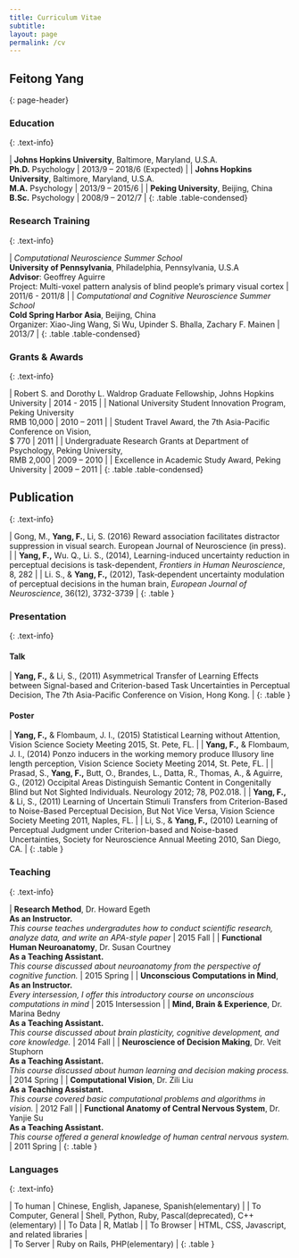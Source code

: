 ```yaml
---
title: Curriculum Vitae
subtitle: 
layout: page
permalink: /cv
---
```


## Feitong Yang
{: page-header}

### Education
{: .text-info}

| <strong>Johns Hopkins University</strong>, Baltimore, Maryland, U.S.A. <br/> <strong>Ph.D.</strong> Psychology | 2013/9 – 2018/6 (Expected) |
| <strong>Johns Hopkins University</strong>, Baltimore, Maryland, U.S.A. <br/> <strong>M.A.</strong> Psychology | 2013/9 – 2015/6 |
| <strong>Peking University</strong>, Beijing, China <br /> <strong>B.Sc.</strong> Psychology | 2008/9 – 2012/7 |
{: .table .table-condensed}

### Research Training
{: .text-info}

| _Computational Neuroscience Summer School_ <br /> **University of Pennsylvania**, Philadelphia, Pennsylvania, U.S.A <br /> **Advisor**: Geoffrey Aguirre <br /> Project: Multi-voxel pattern analysis of blind people’s primary visual cortex | 2011/6 - 2011/8 |
| _Computational and Cognitive Neuroscience Summer School_ <br /> **Cold Spring Harbor Asia**, Beijing, China <br /> Organizer: Xiao-Jing Wang, Si Wu, Upinder S. Bhalla, Zachary F. Mainen | 2013/7 |
{: .table .table-condensed}

### Grants & Awards
{: .text-info}

| Robert S. and Dorothy L. Waldrop Graduate Fellowship, Johns Hopkins University | 2014 - 2015 | 
| National University Student Innovation Program, Peking University <br> RMB 10,000 | 2010 – 2011 |
| Student Travel Award, the 7th Asia-Pacific Conference on Vision, <br> $ 770 | 2011 |
| Undergraduate Research Grants at Department of Psychology, Peking University, <br> RMB 2,000 | 2009 – 2010 |
| Excellence in Academic Study Award, Peking University | 2009 – 2011 |
{: .table .table-condensed}

## Publication
{: .text-info}

| Gong, M., **Yang, F.**, Li, S. (2016) Reward association facilitates distractor suppression in visual search. European Journal of Neuroscience (in press). |
| **Yang, F.,** Wu. Q., Li. S., (2014), Learning-induced uncertainty reduction in perceptual decisions is task-dependent, _Frontiers in Human Neuroscience_, 8, 282 |
| Li. S., & **Yang, F.,** (2012), Task‐dependent uncertainty modulation of perceptual decisions in the human brain, _European Journal of Neuroscience_, 36(12), 3732-3739 |
{: .table }

### Presentation
{: .text-info}

#### Talk

| **Yang, F.,** & Li, S., (2011) Asymmetrical Transfer of Learning Effects between Signal-based and Criterion-based Task Uncertainties in Perceptual Decision, The 7th Asia-Pacific Conference on Vision, Hong Kong. |
{: .table }

#### Poster

| **Yang, F.,** & Flombaum, J. I., (2015) Statistical Learning without Attention, Vision Science Society Meeting 2015, St. Pete, FL. |
| **Yang, F.,** & Flombaum, J. I., (2014) Ponzo inducers in the working memory produce Illusory line length perception, Vision Science Society Meeting 2014, St. Pete, FL. |
| Prasad, S., **Yang, F.,** Butt, O., Brandes, L., Datta, R., Thomas, A., & Aguirre, G., (2012) Occipital Areas Distinguish Semantic Content in Congenitally Blind but Not Sighted Individuals. Neurology 2012; 78, P02.018. |
| **Yang, F.,** & Li, S., (2011) Learning of Uncertain Stimuli Transfers from Criterion-Based to Noise-Based Perceptual Decision, But Not Vice Versa, Vision Science Society Meeting 2011, Naples, FL. |
| Li, S., & **Yang, F.,** (2010) Learning of Perceptual Judgment under Criterion-based and Noise-based Uncertainties, Society for Neuroscience Annual Meeting 2010, San Diego, CA. |
{: .table }

### Teaching 
{: .text-info}

| **Research Method**, Dr. Howard Egeth <br> **As an Instructor.** <br>_This course teaches undergradutes how to conduct scientific research, analyze data, and write an APA-style paper_ | 2015 Fall |
| **Functional Human Neuroanatomy**, Dr. Susan Courtney <br> **As a Teaching Assistant.** <br> _This course discussed about neuroanatomy from the perspective of cognitive function._ | 2015 Spring |
| **Unconscious Computations in Mind**, <br> **As an Instructor.** <br> _Every intersession, I offer this introductory course on unconscious computations in mind_ | 2015 Intersession | 
| **Mind, Brain & Experience**, Dr. Marina Bedny <br> **As a Teaching Assistant.** <br> _This course discussed about brain plasticity, cognitive development, and core knowledge._ | 2014 Fall |
| **Neuroscience of Decision Making**, Dr. Veit Stuphorn <br> **As a Teaching Assistant.** <br>  _This course discussed about human learning and decision making process._ | 2014 Spring |
| **Computational Vision**, Dr. Zili Liu <br>  **As a Teaching Assistant.** <br> _This course covered basic computational problems and algorithms in vision._ | 2012 Fall |
| **Functional Anatomy of Central Nervous System**, Dr. Yanjie Su <br> **As a Teaching Assistant.** <br> _This course offered a general knowledge of human central nervous system._ | 2011 Spring |
{: .table }


### Languages
{: .text-info}

| To human | Chinese, English, Japanese, Spanish(elementary) | 
| To Computer, General | Shell, Python, Ruby, Pascal(deprecated), C++(elementary) |
| To Data | R, Matlab |
| To Browser | HTML, CSS, Javascript, and related libraries |  
| To Server | Ruby on Rails, PHP(elementary) |
{: .table }